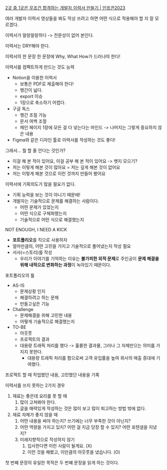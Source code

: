 [2곳 중 1곳은 무조건 합격하는 개발자 이력서 만들기 | 인프콘2023](https://www.youtube.com/watch?v=ifGUz43GjdQ)

여러 개발자 이력서 영상들을 봐도 막상 쓰려고 하면 어떤 식으로 적용해야 할 지 잘 모르겠다.

이력서가 말랑말랑하다
-> 전문성이 없어 본인다.

이력서는 DRY해야 한다.

이력서의 한 문장 한 문장에 Why, What How가 드러나야 한다!

이력서를 컴팩트하게 만드는 것도 능력
- Notion을 이용한 이력서
	- 보통은 PDF로 제출해야 한다!
	- 행간이 넓다.
	- export 이슈
	- 1장으로 축소하기 어렵다.
- 구글 독스
	- 행간 조절 가능
	- 문서 여백 조절
	- 메인 페이지 1장에 모든 걸 다 넣는다는 마인드 -> 나머지는 그렇게 중요하지 않은 내용
- Figma와 같은 디자인 툴로 이력서를 작성하는 것도 좋다!

그래서... 뭘 할 줄 안다는 것인가?
- 이걸 해 본 적이 있어요, 이걸 공부 해 본 적이 있어요 -> 뱃지 모으기?
- 저는 이렇게 해본 것이 많아요 = 저는 깊게 해본 것이 없어요
- 저는 이렇게 해본 것으로 이런 것까지 만들어 봤어요

이력서에 기획의도가 많을 필요가 없다.
- 기획 능력을 보는 것이 아니기 때문에!
- 개발자는 기술적으로 문제를 해결하는 사람이다.
	- 어떤 문제가 있었는지
	- 어떤 식으로 구체화했는지
	- 기술적으로 어떤 식으로 해결했는지

NOT ENOUGH, I NEED A KICK
- **포트폴리오**를 킥으로 사용하자
- 얼마만큼의, 어떤 고민을 가지고 기술적으로 풀어냈는지 작성 필요
- 서사(=스토리)를 작성
	- 우리가 이야기를 기억하는 이유는 **불가피한 외적 문제**로 주인공이 **문제 해결을 위해 내적으로 변화하는 과정**이 녹아있기 때문이다.

포트폴리오의 틀
- AS-IS
	- 문제상황 인지
	- 해결하려고 하는 문제
	- 만들고싶은 기능
- Challenge
	- 문제해결을 위해 고민한 내용
	- 어떻게 기술적으로 해결했는지
- TO-BE
	- 아웃풋
	- 프로젝트의 결과
	- 대용량 트래픽 처리를 했다 -> 훌륭한 결과물, 그러나 그 자체만으는 의미를 가지지 못한다.
		- 대용량 트래픽 처리를 함으로써 고객 유입률을 높여 회사의 매출 증대에 기여했다.

프로젝트 할 때 작업했던 내용, 고민했던 내용을 기록

이력서를 쓰지 못하는 2가지 경우
1. 재료는 좋은데 요리를 못 할 때
	1. 많이 고쳐봐야 한다.
	2. 글을 매력있게 작성하는 것은 많이 보고 많이 퇴고하는 방법 밖에 없다.
2. 재료 자체가 좋지 않을 때
	1. 어떤 내용을 써야 하는지? 쓰기에는 너무 부족한 것이 아닌지?
	2. 어떤 역량을 가지고 있지? 어떤 걸 지금 당장 할 수 있지? 어떤 포텐셜을 지녔지?
	3. 미래지향적으로 작성하지 않기
		1. 입사한다면 이런 사람이 될게요. (X)
		2. 이런 것을 해봤고, 이만큼의 아웃풋을 냈습니다. (O)

첫 번째 문장의 유일한 목적은 두 번째 문장을 읽게 하는 것이다.

